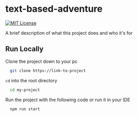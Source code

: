 
# text-based-adventure
[![MIT License](https://img.shields.io/badge/License-MIT-green.svg)](https://choosealicense.com/licenses/mit/)

A brief description of what this project does and who it's for


## Run Locally

Clone the project down to your pc

```bash
  git clone https://link-to-project
```

`cd` into the root directory

```bash
  cd my-project
```

Run the project with the following code or run it in your IDE

```bash
  npm run start
```

